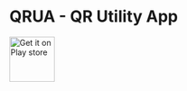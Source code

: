 # QRUA - QR Utility App
<p>
  <a href="https://github.com/J-PRS/QRUA-APK/releases/latest/download/app-release.apk">
    <img src="https://user-images.githubusercontent.com/114044633/223920025-83687de0-e463-4c5d-8122-e06e4bb7d40c.png" alt="Get it on Play store" height="80"/>
  </a>
</p>
